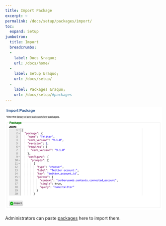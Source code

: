 ```yaml
---
title: Import Package
excerpt: ~
permalink: /docs/setup/packages/import/
toc:
  expand: Setup
jumbotron:
  title: Import
  breadcrumbs:
  - 
    label: Docs &raquo;
    url: /docs/home/
  - 
    label: Setup &raquo;
    url: /docs/setup/
  - 
    label: Packages &raquo;
    url: /docs/setup/#packages
---
```


<div class="cerb-screenshot">
<img src="/assets/images/docs/setup/packages-import.png" class="screenshot">
</div>

Administrators can paste [packages](/docs/packages/) here to import them.